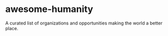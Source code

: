 # awesome-humanity
A curated list of organizations and opportunities making the world a better place.
